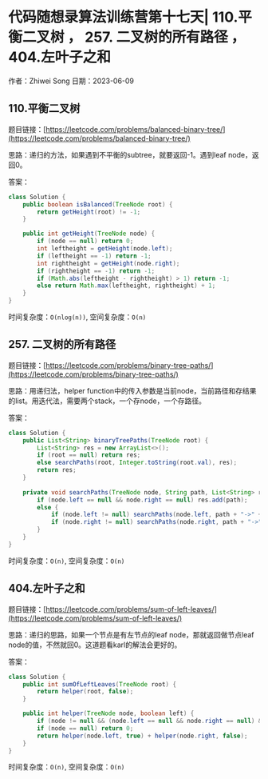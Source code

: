 # 代码随想录算法训练营第十七天| 110.平衡二叉树 ， 257. 二叉树的所有路径 ， 404.左叶子之和 
作者：Zhiwei Song 
日期：2023-06-09

## 110.平衡二叉树
题目链接：[https://leetcode.com/problems/balanced-binary-tree/](https://leetcode.com/problems/balanced-binary-tree/)

思路：递归的方法，如果遇到不平衡的subtree，就要返回-1。遇到leaf node，返回0。

答案：

```java
class Solution {
    public boolean isBalanced(TreeNode root) {
        return getHeight(root) != -1;
    }

    public int getHeight(TreeNode node) {
        if (node == null) return 0;
        int leftheight = getHeight(node.left);
        if (leftheight == -1) return -1;
        int rightheight = getHeight(node.right);
        if (rightheight == -1) return -1;
        if (Math.abs(leftheight - rightheight) > 1) return -1;
        else return Math.max(leftheight, rightheight) + 1;
    }
}
```

时间复杂度：``O(nlog(n))``, 空间复杂度：``O(n)``

## 257. 二叉树的所有路径
题目链接：[https://leetcode.com/problems/binary-tree-paths/](https://leetcode.com/problems/binary-tree-paths/)

思路：用递归法，helper function中的传入参数是当前node，当前路径和存结果的list。用迭代法，需要两个stack，一个存node，一个存路径。

答案：

```java
class Solution {
    public List<String> binaryTreePaths(TreeNode root) {
        List<String> res = new ArrayList<>();
        if (root == null) return res;
        else searchPaths(root, Integer.toString(root.val), res);
        return res; 
    }
    
    private void searchPaths(TreeNode node, String path, List<String> res) {
        if (node.left == null && node.right == null) res.add(path);
        else {
            if (node.left != null) searchPaths(node.left, path + "->" + Integer.toString(node.left.val), res);
            if (node.right != null) searchPaths(node.right, path + "->" + Integer.toString(node.right.val), res);
        }
    }
}
```

时间复杂度：``O(n)``, 空间复杂度：``O(n)``

## 404.左叶子之和
题目链接：[https://leetcode.com/problems/sum-of-left-leaves/](https://leetcode.com/problems/sum-of-left-leaves/)

思路：递归的思路，如果一个节点是有左节点的leaf node，那就返回做节点leaf node的值，不然就回0。这道题看karl的解法会更好的。

答案：

```java
class Solution {
    public int sumOfLeftLeaves(TreeNode root) {
        return helper(root, false);
    }

    public int helper(TreeNode node, boolean left) {
        if (node != null && (node.left == null && node.right == null) && left) return node.val;
        if (node == null) return 0;
        return helper(node.left, true) + helper(node.right, false);
    }
}
```

时间复杂度：``O(n)``, 空间复杂度：``O(n)``
